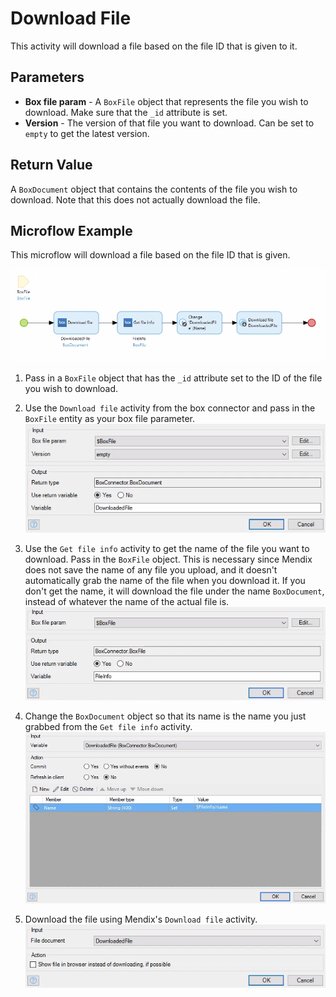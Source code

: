 # Download File

This activity will download a file based on the file ID that is given to it.

## Parameters

* **Box file param** - A `BoxFile` object that represents the file you wish to download. Make sure that the `_id` attribute is set.
* **Version** - The version of that file you want to download. Can be set to `empty` to get the latest version.

## Return Value

A `BoxDocument` object that contains the contents of the file you wish to download. Note that this does not actually download the file.

## Microflow Example

This microflow will download a file based on the file ID that is given.

![](../../res/file/download-file/microflow.png)

1) Pass in a `BoxFile` object that has the `_id` attribute set to the ID of the file you wish to download.

2) Use the `Download file` activity from the box connector and pass in the `BoxFile` entity as your box file parameter.
![](../../res/file/download-file/02-download-file.png)

3) Use the `Get file info` activity to get the name of the file you want to download. Pass in the `BoxFile` object. This is necessary since Mendix does not save the name of any file you upload, and it doesn't automatically grab the name of the file when you download it. If you don't get the name, it will download the file under the name `BoxDocument`, instead of whatever the name of the actual file is.
![](../../res/file/download-file/03-get-file-info.png)

4) Change the `BoxDocument` object so that its name is the name you just grabbed from the `Get file info` activity.
![](../../res/file/download-file/04-change-object.png)

5) Download the file using Mendix's `Download file` activity.
![](../../res/file/download-file/05-download-file.png)
